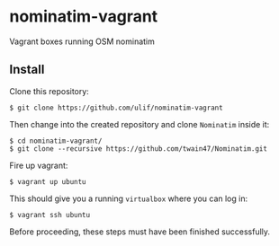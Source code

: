 # nominatim-vagrant

Vagrant boxes running OSM nominatim


## Install

Clone this repository:

    $ git clone https://github.com/ulif/nominatim-vagrant

Then change into the created repository and clone `Nominatim` inside it:

    $ cd nominatim-vagrant/
    $ git clone --recursive https://github.com/twain47/Nominatim.git

Fire up vagrant:

    $ vagrant up ubuntu

This should give you a running `virtualbox` where you can log in:

    $ vagrant ssh ubuntu

Before proceeding, these steps must have been finished successfully.